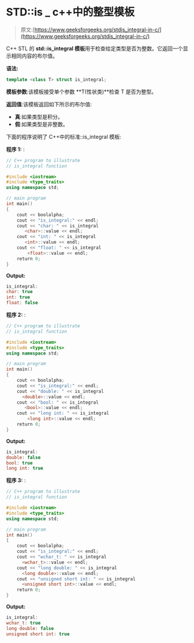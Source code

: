 # STD::is _ c++中的整型模板

> 原文:[https://www.geeksforgeeks.org/stdis_integral-in-c/](https://www.geeksforgeeks.org/stdis_integral-in-c/)

C++ STL 的 **std::is_integral 模板**用于检查给定类型是否为整数。它返回一个显示相同内容的布尔值。

**语法:**

```cpp
template <class T> struct is_integral;
```

**模板参数**:该模板接受单个参数 **T(性状类)**检查 T 是否为整型。

**返回值**:该模板返回如下所示的布尔值:

*   **真**:如果类型是积分。
*   **假**:如果类型是非整数。

下面的程序说明了 C++中的标准::is_integral 模板:

**程序 1:** :

```cpp
// C++ program to illustrate
// is_integral function

#include <iostream>
#include <type_traits>
using namespace std;

// main program
int main()
{
    cout << boolalpha;
    cout << "is_integral:" << endl;
    cout << "char: " << is_integral
       <char>::value << endl;
    cout << "int: " << is_integral
       <int>::value << endl;
    cout << "float: " << is_integral
        <float>::value << endl;
    return 0;
}
```

**Output:**

```cpp
is_integral:
char: true
int: true
float: false

```

**程序 2:** :

```cpp
// C++ program to illustrate
// is_integral function

#include <iostream>
#include <type_traits>
using namespace std;

// main program
int main()
{
    cout << boolalpha;
    cout << "is_integral:" << endl;
    cout << "double: " << is_integral
      <double>::value << endl;
    cout << "bool: " << is_integral
       <bool>::value << endl;
    cout << "long int: " << is_integral
        <long int>::value << endl;
    return 0;
}
```

**Output:**

```cpp
is_integral:
double: false
bool: true
long int: true

```

**程序 3:** :

```cpp
// C++ program to illustrate
// is_integral function

#include <iostream>
#include <type_traits>
using namespace std;

// main program
int main()
{
    cout << boolalpha;
    cout << "is_integral:" << endl;
    cout << "wchar_t: " << is_integral
      <wchar_t>::value << endl;
    cout << "long double: " << is_integral
      <long double>::value << endl;
    cout << "unsigned short int: " << is_integral
      <unsigned short int>::value << endl;
    return 0;
}
```

**Output:**

```cpp
is_integral:
wchar_t: true
long double: false
unsigned short int: true

```